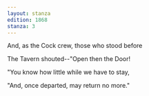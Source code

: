 ```yaml
---
layout: stanza
edition: 1868
stanza: 3
---
```


And, as the Cock crew, those who stood before

The Tavern shouted--"Open then the Door!

"You know how little while we have to stay,

"And, once departed, may return no more."